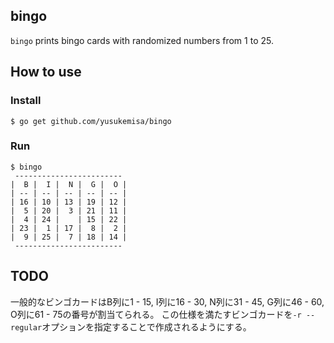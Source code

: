 ## bingo
`bingo` prints bingo cards with randomized numbers from 1 to 25.

## How to use
### Install
```
$ go get github.com/yusukemisa/bingo
```

### Run

```
$ bingo
 ------------------------
|  B |  I |  N |  G |  O |
| -- | -- | -- | -- | -- |
| 16 | 10 | 13 | 19 | 12 |
|  5 | 20 |  3 | 21 | 11 |
|  4 | 24 |    | 15 | 22 |
| 23 |  1 | 17 |  8 |  2 |
|  9 | 25 |  7 | 18 | 14 |
 ------------------------

```

## TODO
一般的なビンゴカードはB列に1 - 15, I列に16 - 30, N列に31 - 45, G列に46 - 60, O列に61 - 75の番号が割当てられる。
この仕様を満たすビンゴカードを`-r --regular`オプションを指定することで作成されるようにする。
